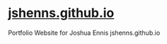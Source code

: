 # [jshenns.github.io](https://jshenns.github.io/)
Portfolio Website for Joshua Ennis
jshenns.github.io
